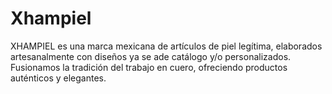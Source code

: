# Xhampiel
XHAMPIEL es una marca mexicana de artículos de piel legítima, elaborados artesanalmente con diseños ya se ade catálogo y/o  personalizados. Fusionamos la tradición del trabajo en cuero, ofreciendo productos auténticos y elegantes.
